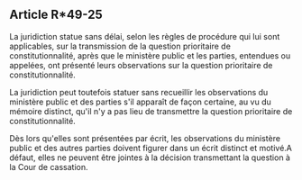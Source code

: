 Article R*49-25
----
La juridiction statue sans délai, selon les règles de procédure qui lui sont
applicables, sur la transmission de la question prioritaire de
constitutionnalité, après que le ministère public et les parties, entendues ou
appelées, ont présenté leurs observations sur la question prioritaire de
constitutionnalité.

La juridiction peut toutefois statuer sans recueillir les observations du
ministère public et des parties s'il apparaît de façon certaine, au vu du
mémoire distinct, qu'il n'y a pas lieu de transmettre la question prioritaire de
constitutionnalité.

Dès lors qu'elles sont présentées par écrit, les observations du ministère
public et des autres parties doivent figurer dans un écrit distinct et motivé.A
défaut, elles ne peuvent être jointes à la décision transmettant la question à
la Cour de cassation.
